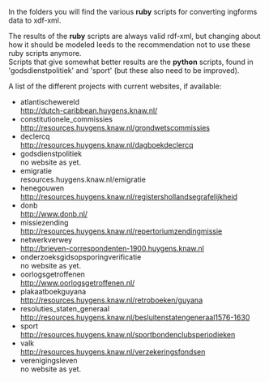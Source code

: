 In the folders you will find the various **ruby** scripts for converting
ingforms data to xdf-xml.

The results of the **ruby** scripts are always valid rdf-xml, but changing about how it should be modeled leeds to the recommendation not to use these ruby scripts anymore.  
Scripts that give somewhat better results are the **python** scripts, found in 'godsdienstpolitiek' and 'sport' (but these also need to be improved).


A list of the different projects with current websites, if available:
 
- atlantischewereld  
  http://dutch-caribbean.huygens.knaw.nl/
- constitutionele_commissies  
  http://resources.huygens.knaw.nl/grondwetscommissies
- declercq  
  http://resources.huygens.knaw.nl/dagboekdeclercq
- godsdienstpolitiek  
  no website as yet.
- emigratie  
  resources.huygens.knaw.nl/emigratie
- henegouwen  
  http://resources.huygens.knaw.nl/registershollandsegrafelijkheid
- donb  
  http://www.donb.nl/
- missiezending  
  http://resources.huygens.knaw.nl/repertoriumzendingmissie
- netwerkverwey  
  http://brieven-correspondenten-1900.huygens.knaw.nl
- onderzoeksgidsopsporingverificatie  
  no website as yet.
- oorlogsgetroffenen  
  http://www.oorlogsgetroffenen.nl/
- plakaatboekguyana  
  http://resources.huygens.knaw.nl/retroboeken/guyana
- resoluties_staten_generaal  
  http://resources.huygens.knaw.nl/besluitenstatengeneraal1576-1630
- sport  
  http://resources.huygens.knaw.nl/sportbondenclubsperiodieken
- valk  
  http://resources.huygens.knaw.nl/verzekeringsfondsen
- verenigingsleven  
  no website as yet.




